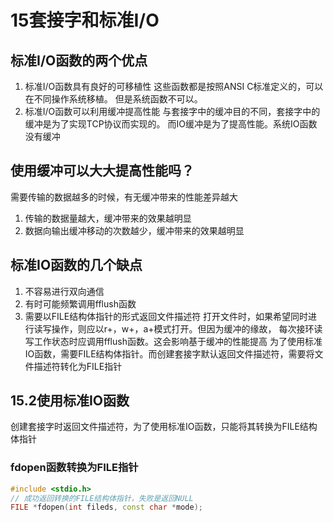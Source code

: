 # 15套接字和标准I/O
## 标准I/O函数的两个优点
1. 标准I/O函数具有良好的可移植性
   这些函数都是按照ANSI C标准定义的，可以在不同操作系统移植。
   但是系统函数不可以。
2. 标准I/O函数可以利用缓冲提高性能
   与套接字中的缓冲目的不同，套接字中的缓冲是为了实现TCP协议而实现的。
   而IO缓冲是为了提高性能。系统IO函数没有缓冲

## 使用缓冲可以大大提高性能吗？
需要传输的数据越多的时候，有无缓冲带来的性能差异越大
1. 传输的数据量越大，缓冲带来的效果越明显
2. 数据向输出缓冲移动的次数越少，缓冲带来的效果越明显

## 标准IO函数的几个缺点
1. 不容易进行双向通信
2. 有时可能频繁调用fflush函数
3. 需要以FILE结构体指针的形式返回文件描述符
打开文件时，如果希望同时进行读写操作，则应以r+，w+，a+模式打开。但因为缓冲的缘故， 每次接环读写工作状态时应调用fflush函数。这会影响基于缓冲的性能提高
为了使用标准IO函数，需要FILE结构体指针。而创建套接字默认返回文件描述符，需要将文件描述符转化为FILE指针

## 15.2使用标准IO函数
创建套接字时返回文件描述符，为了使用标准IO函数，只能将其转换为FILE结构体指针
### fdopen函数转换为FILE指针
```C++
#include <stdio.h>
// 成功返回转换的FILE结构体指针，失败是返回NULL
FILE *fdopen(int fileds, const char *mode);
```
